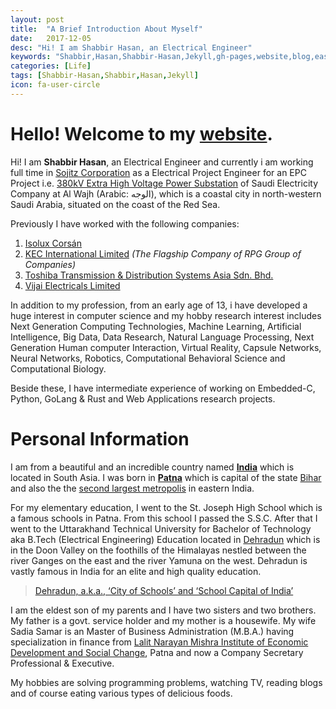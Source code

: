 ```yaml
---
layout: post
title:  "A Brief Introduction About Myself"
date:   2017-12-05
desc: "Hi! I am Shabbir Hasan, an Electrical Engineer"
keywords: "Shabbir,Hasan,Shabbir-Hasan,Jekyll,gh-pages,website,blog,easy"
categories: [Life]
tags: [Shabbir-Hasan,Shabbir,Hasan,Jekyll]
icon: fa-user-circle
---
```

# Hello! Welcome to my [website](https://www.shabbir.pw/).

Hi!  I am **Shabbir Hasan**, an Electrical Engineer and currently i am working full time in [Sojitz Corporation](https://www.sojitz.com/en/) as a Electrical Project Engineer for an EPC Project i.e. [380kV Extra High Voltage Power Substation](https://goo.gl/maps/1iXuq3x6TeF2) of Saudi Electricity Company at Al Wajh (Arabic: الوجه‎), which is a coastal city in north-western Saudi Arabia, situated on the coast of the Red Sea. 

Previously I have worked with the following companies:
 1. [Isolux Corsán](http://www.isoluxcorsan.com/en/)
 2. [KEC International Limited](http://www.kecrpg.com/) *(The Flagship Company of RPG Group of Companies)*
 3. [Toshiba Transmission & Distribution Systems Asia Sdn. Bhd.](http://toshiba-ttda.com/)
 4. [Vijai Electricals Limited](http://www.vijaielectricals.com/)

In addition to my profession, from an early age of 13, i have developed a huge interest in computer science and my hobby research interest includes Next Generation Computing Technologies, Machine Learning, Artificial Intelligence, Big Data, Data Research, Natural Language Processing, Next Generation Human computer Interaction, Virtual Reality, Capsule Networks, Neural Networks, Robotics, Computational Behavioral Science and Computational Biology. 

Beside these, I have intermediate experience of working on Embedded-C, Python, GoLang & Rust  and Web Applications research projects.


# Personal Information
I am from a beautiful and an incredible country named **[India](https://theculturetrip.com/asia/india/articles/the-10-most-beautiful-states-in-india-you-should-visit/)** which is located in South Asia. I was born in **[Patna](https://goo.gl/teSpdG)** which is capital of the state [Bihar](https://en.wikipedia.org/wiki/History_of_Bihar) and also the the [second largest metropolis](https://en.wikipedia.org/wiki/History_of_Patna) in eastern India.

For my elementary education, I went to the St. Joseph High School which is a famous schools in Patna. From this school I passed the S.S.C. After that I went to the Uttarakhand Technical University for Bachelor of Technology aka B.Tech (Electrical Engineering) Education located in [Dehradun](https://en.wikipedia.org/wiki/Dehradun) which is in the Doon Valley on the foothills of the Himalayas nestled between the river Ganges on the east and the river Yamuna on the west. Dehradun is vastly famous in India for an elite and high quality education. 

> [Dehradun, a.k.a., ‘City of Schools’ and ‘School Capital of India’](http://dehradunhillsacademy.co.in/reasons-to-study-in-dehradun/)

I am the eldest son of my parents and I have two sisters and two brothers. My father is a govt. service holder and my mother is a housewife. My wife Sadia Samar is an Master of Business Administration (M.B.A.) having specialization in finance  from [Lalit Narayan Mishra Institute of Economic Development and Social Change](http://www.lnmipat.ac.in/), Patna and now a Company Secretary Professional & Executive. 

My hobbies are solving programming problems, watching TV, reading blogs and of course eating various types of delicious foods.
<!--stackedit_data:
eyJoaXN0b3J5IjpbMTA1Mzk3NDkzNF19
-->
